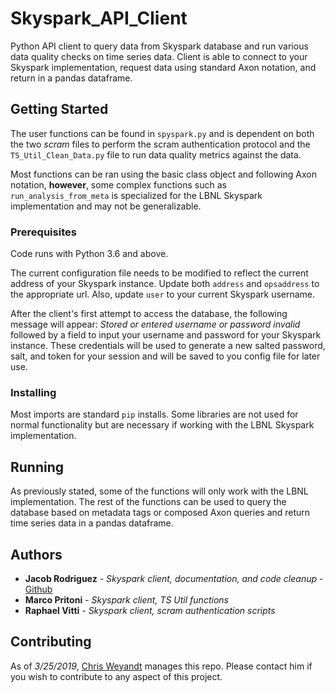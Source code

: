 # Skyspark_API_Client
Python API client to query data from Skyspark database and run various data quality checks on time series data. Client is able to connect to your Skyspark implementation, request data using standard Axon notation, and return in a pandas dataframe.
## Getting Started
The user functions can be found in `spyspark.py` and is dependent on both the two *scram* files to perform the scram authentication protocol and the `TS_Util_Clean_Data.py` file to run data quality metrics against the data.

Most functions can be ran using the basic class object and following Axon notation, **however**, some complex functions such as
`run_analysis_from_meta` is specialized for the LBNL Skyspark implementation and may not be generalizable.
### Prerequisites
Code runs with Python 3.6 and above.

The current configuration file needs to be modified to reflect the current address of your Skyspark instance. Update both `address`
and `opsaddress` to the appropriate url. Also, update `user` to your current Skyspark username.


After the client's first attempt to access the database, the following message will appear: 
*Stored or entered username or password invalid* followed by a field to input your username and password for your Skyspark instance. These
credentials will be used to generate a new salted password, salt, and token for your session and will be saved to you config file for later
use.

### Installing
Most imports are standard `pip` installs. Some libraries are not used for normal functionality but are necessary if working with the LBNL Skyspark implementation.
## Running
As previously stated, some of the functions will only work with the LBNL implementation. The rest of the functions can be used to query
the database based on metadata tags or composed Axon queries and return time series data in a pandas dataframe.
## Authors
* **Jacob Rodriguez** - *Skyspark client, documentation, and code cleanup* - [Github](https://github.com/JacobBRodriguez)
* **Marco Pritoni** - *Skyspark client, TS Util functions*
* **Raphael Vitti** - *Skyspark client, scram authentication scripts*
## Contributing
As of *3/25/2019*, [Chris Weyandt](https://github.com/cweyandt) manages this repo. Please contact him if you wish to contribute to any aspect of this project.

